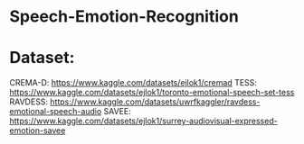 # Speech-Emotion-Recognition

# Dataset:
CREMA-D: https://www.kaggle.com/datasets/ejlok1/cremad
TESS: https://www.kaggle.com/datasets/ejlok1/toronto-emotional-speech-set-tess
RAVDESS: https://www.kaggle.com/datasets/uwrfkaggler/ravdess-emotional-speech-audio
SAVEE: https://www.kaggle.com/datasets/ejlok1/surrey-audiovisual-expressed-emotion-savee
